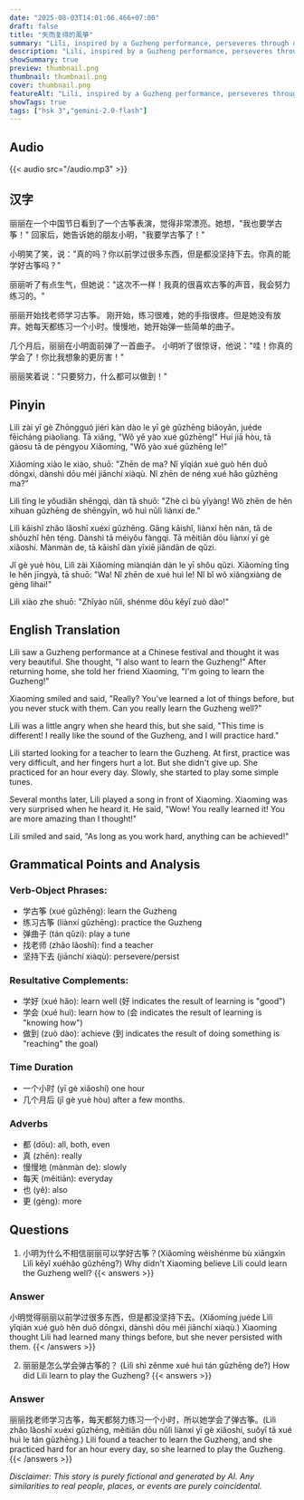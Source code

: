 ```yaml
---
date: "2025-08-03T14:01:06.466+07:00"
draft: false
title: "失而复得的風箏"
summary: "Lili, inspired by a Guzheng performance, perseveres through difficult practice to master the instrument and prove her dedication to her skeptical friend."
description: "Lili, inspired by a Guzheng performance, perseveres through difficult practice to master the instrument and prove her dedication to her skeptical friend."
showSummary: true
preview: thumbnail.png
thumbnail: thumbnail.png
cover: thumbnail.png
featureAlt: "Lili, inspired by a Guzheng performance, perseveres through difficult practice to master the instrument and prove her dedication to her skeptical friend."
showTags: true
tags: ["hsk 3","gemini-2.0-flash"]
---
```


## Audio
{{< audio src="/audio.mp3" >}}

## 汉字

丽丽在一个中国节日看到了一个古筝表演，觉得非常漂亮。她想，"我也要学古筝！"  回家后，她告诉她的朋友小明，"我要学古筝了！"

小明笑了笑，说："真的吗？你以前学过很多东西，但是都没坚持下去。你真的能学好古筝吗？"

丽丽听了有点生气，但她说："这次不一样！我真的很喜欢古筝的声音，我会努力练习的。"

丽丽开始找老师学习古筝。 刚开始，练习很难，她的手指很疼。但是她没有放弃。她每天都练习一个小时。慢慢地，她开始弹一些简单的曲子。

几个月后，丽丽在小明面前弹了一首曲子。 小明听了很惊讶，他说："哇！你真的学会了！你比我想象的更厉害！"

丽丽笑着说："只要努力，什么都可以做到！"

## Pinyin

Lìlì zài yī gè Zhōngguó jiérì kàn dào le yī gè gǔzhēng biǎoyǎn, juéde fēicháng piàoliang. Tā xiǎng, "Wǒ yě yào xué gǔzhēng!" Huí jiā hòu, tā gàosu tā de péngyou Xiǎomíng, "Wǒ yào xué gǔzhēng le!"

Xiǎomíng xiào le xiào, shuō: "Zhēn de ma? Nǐ yǐqián xué guò hěn duō dōngxi, dànshì dōu méi jiānchí xiàqù. Nǐ zhēn de néng xué hǎo gǔzhēng ma?"

Lìlì tīng le yǒudiǎn shēngqì, dàn tā shuō: "Zhè cì bù yīyàng! Wǒ zhēn de hěn xihuan gǔzhēng de shēngyīn, wǒ huì nǔlì liànxí de."

Lìlì kāishǐ zhǎo lǎoshī xuéxí gǔzhēng. Gāng kāishǐ, liànxí hěn nán, tā de shǒuzhǐ hěn téng. Dànshì tā méiyǒu fàngqì. Tā měitiān dōu liànxí yī gè xiǎoshí. Mànmàn de, tā kāishǐ dàn yīxiē jiǎndān de qǔzi.

Jǐ gè yuè hòu, Lìlì zài Xiǎomíng miànqián dàn le yī shǒu qǔzi. Xiǎomíng tīng le hěn jīngyà, tā shuō: "Wa! Nǐ zhēn de xué huì le! Nǐ bǐ wǒ xiǎngxiàng de gèng lìhai!"

Lìlì xiào zhe shuō: "Zhǐyào nǔlì, shénme dōu kěyǐ zuò dào!"

## English Translation

Lili saw a Guzheng performance at a Chinese festival and thought it was very beautiful. She thought, "I also want to learn the Guzheng!" After returning home, she told her friend Xiaoming, "I'm going to learn the Guzheng!"

Xiaoming smiled and said, "Really? You've learned a lot of things before, but you never stuck with them. Can you really learn the Guzheng well?"

Lili was a little angry when she heard this, but she said, "This time is different! I really like the sound of the Guzheng, and I will practice hard."

Lili started looking for a teacher to learn the Guzheng. At first, practice was very difficult, and her fingers hurt a lot. But she didn't give up. She practiced for an hour every day. Slowly, she started to play some simple tunes.

Several months later, Lili played a song in front of Xiaoming. Xiaoming was very surprised when he heard it. He said, "Wow! You really learned it! You are more amazing than I thought!"

Lili smiled and said, "As long as you work hard, anything can be achieved!"

## Grammatical Points and Analysis

### Verb-Object Phrases:

- 学古筝 (xué gǔzhēng): learn the Guzheng
- 练习古筝 (liànxí gǔzhēng): practice the Guzheng
- 弹曲子 (tán qǔzi): play a tune
- 找老师 (zhǎo lǎoshī): find a teacher
- 坚持下去 (jiānchí xiàqù): persevere/persist

### Resultative Complements:

- 学好 (xué hǎo): learn well (好 indicates the result of learning is "good")
- 学会 (xué huì): learn how to (会 indicates the result of learning is "knowing how")
- 做到 (zuò dào): achieve (到 indicates the result of doing something is "reaching" the goal)

### Time Duration
- 一个小时 (yī gè xiǎoshí) one hour
- 几个月后 (jǐ gè yuè hòu) after a few months.

### Adverbs
- 都 (dōu): all, both, even
- 真 (zhēn): really
- 慢慢地 (mànmàn de): slowly
- 每天 (měitiān): everyday
- 也 (yě): also
- 更 (gèng): more

## Questions

1.  小明为什么不相信丽丽可以学好古筝？(Xiǎomíng wèishénme bù xiāngxìn Lìlì kěyǐ xuéhǎo gǔzhēng?) Why didn't Xiaoming believe Lili could learn the Guzheng well?
{{< answers >}}
### Answer
小明觉得丽丽以前学过很多东西，但是都没坚持下去。(Xiǎomíng juéde Lìlì yǐqián xué guò hěn duō dōngxi, dànshì dōu méi jiānchí xiàqù.) Xiaoming thought Lili had learned many things before, but she never persisted with them.
{{< /answers >}}

2. 丽丽是怎么学会弹古筝的？ (Lìlì shì zěnme xué huì tán gǔzhēng de?) How did Lili learn to play the Guzheng?
{{< answers >}}
### Answer
丽丽找老师学习古筝，每天都努力练习一个小时，所以她学会了弹古筝。(Lìlì zhǎo lǎoshī xuéxí gǔzhēng, měitiān dōu nǔlì liànxí yī gè xiǎoshí, suǒyǐ tā xué huì le tán gǔzhēng.) Lili found a teacher to learn the Guzheng, and she practiced hard for an hour every day, so she learned to play the Guzheng.
{{< /answers >}}

*Disclaimer: This story is purely fictional and generated by AI. Any similarities to real people, places, or events are purely coincidental.*